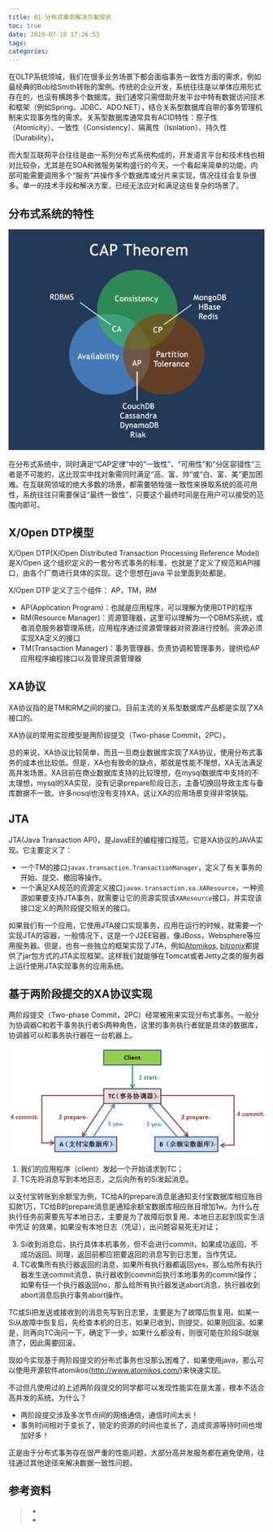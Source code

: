 ```yaml
---
title: 01-分布式事务解决方案现状
toc: true
date: 2019-07-19 17:26:53
tags:
categories:
---
```




在OLTP系统领域，我们在很多业务场景下都会面临事务一致性方面的需求，例如最经典的Bob给Smith转账的案例。传统的企业开发，系统往往是以单体应用形式存在的，也没有横跨多个数据库。我们通常只需借助开发平台中特有数据访问技术和框架（例如Spring、JDBC、ADO.NET），结合关系型数据库自带的事务管理机制来实现事务性的需求。关系型数据库通常具有ACID特性：原子性（Atomicity）、一致性（Consistency）、隔离性（Isolation）、持久性（Durability）。

而大型互联网平台往往是由一系列分布式系统构成的，开发语言平台和技术栈也相对比较杂，尤其是在SOA和微服务架构盛行的今天，一个看起来简单的功能，内部可能需要调用多个“服务”并操作多个数据库或分片来实现，情况往往会复杂很多。单一的技术手段和解决方案，已经无法应对和满足这些复杂的场景了。

## 分布式系统的特性

![cap](01-传统分布式事务解决方案/cap.png)

在分布式系统中，同时满足“CAP定律”中的“一致性”、“可用性”和“分区容错性”三者是不可能的，这比现实中找对象需同时满足“高、富、帅”或“白、富、美”更加困难。在互联网领域的绝大多数的场景，都需要牺牲强一致性来换取系统的高可用性，系统往往只需要保证“最终一致性”，只要这个最终时间是在用户可以接受的范围内即可。

## X/Open DTP模型

X/Open DTP(X/Open Distributed Transaction Processing Reference Model) 是X/Open 这个组织定义的一套分布式事务的标准，也就是了定义了规范和API接口，由各个厂商进行具体的实现。这个思想在java 平台里面到处都是。

X/Open DTP 定义了三个组件： AP，TM，RM

- AP(Application Program)：也就是应用程序，可以理解为使用DTP的程序
- RM(Resource Manager)：资源管理器，这里可以理解为一个DBMS系统，或者消息服务器管理系统，应用程序通过资源管理器对资源进行控制。资源必须实现XA定义的接口
- TM(Transaction Manager)：事务管理器，负责协调和管理事务，提供给AP应用程序编程接口以及管理资源管理器

## XA协议

XA协议指的是TM和RM之间的接口。目前主流的关系型数据库产品都是实现了XA接口的。

XA协议的常用实现模型是两阶段提交（Two-phase Commit，2PC）。 

总的来说，XA协议比较简单，而且一旦商业数据库实现了XA协议，使用分布式事务的成本也比较低。但是，XA也有致命的缺点，那就是性能不理想，XA无法满足高并发场景。XA目前在商业数据库支持的比较理想，在mysql数据库中支持的不太理想，mysql的XA实现，没有记录prepare阶段日志，主备切换回导致主库与备库数据不一致。许多nosql也没有支持XA，这让XA的应用场景变得非常狭隘。

## JTA

JTA(Java Transaction API)，是JavaEE的编程接口规范，它是XA协议的JAVA实现。它主要定义了：

- 一个TM的接口`javax.transaction.TransactionManager`，定义了有关事务的开始、提交、撤回等操作。
- 一个满足XA规范的资源定义接口`javax.transaction.xa.XAResource`，一种资源如果要支持JTA事务，就需要让它的资源实现该`XAResource`接口，并实现该接口定义的两阶段提交相关的接口。

如果我们有一个应用，它使用JTA接口实现事务，应用在运行的时候，就需要一个实现JTA的容器，一般情况下，这是一个J2EE容器，像JBoss，Websphere等应用服务器。但是，也有一些独立的框架实现了JTA，例如[Atomikos](https://www.atomikos.com/), [bitronix](https://github.com/bitronix/btm)都提供了jar包方式的JTA实现框架。这样我们就能够在Tomcat或者Jetty之类的服务器上运行使用JTA实现事务的应用系统。

## 基于两阶段提交的XA协议实现

两阶段提交（Two-phase Commit，2PC）经常被用来实现分布式事务。一般分为协调器C和若干事务执行者Si两种角色，这里的事务执行者就是具体的数据库，协调器可以和事务执行器在一台机器上。

![](01-传统分布式事务解决方案/2pc.jpg)

1. 我们的应用程序（client）发起一个开始请求到TC；
2. TC先将<prepare>消息写到本地日志，之后向所有的Si发起<prepare>消息。

以支付宝转账到余额宝为例，TC给A的prepare消息是通知支付宝数据库相应账目扣款1万，TC给B的prepare消息是通知余额宝数据库相应账目增加1w。为什么在执行任务前需要先写本地日志，主要是为了故障后恢复用，本地日志起到现实生活中凭证 的效果，如果没有本地日志（凭证），出问题容易死无对证；

3. Si收到<prepare>消息后，执行具体本机事务，但不会进行commit，如果成功返回<yes>，不成功返回<no>。同理，返回前都应把要返回的消息写到日志里，当作凭证。
4. TC收集所有执行器返回的消息，如果所有执行器都返回yes，那么给所有执行器发生送commit消息，执行器收到commit后执行本地事务的commit操作；如果有任一个执行器返回no，那么给所有执行器发送abort消息，执行器收到abort消息后执行事务abort操作。

TC或Si把发送或接收到的消息先写到日志里，主要是为了故障后恢复用。如某一Si从故障中恢复后，先检查本机的日志，如果已收到<commit >，则提交，如果<abort >则回滚。如果是<yes>，则再向TC询问一下，确定下一步。如果什么都没有，则很可能在<prepare>阶段Si就崩溃了，因此需要回滚。

现如今实现基于两阶段提交的分布式事务也没那么困难了，如果使用java，那么可以使用开源软件atomikos(<http://www.atomikos.com/>)来快速实现。

不过但凡使用过的上述两阶段提交的同学都可以发现性能实在是太差，根本不适合高并发的系统。为什么？

- 两阶段提交涉及多次节点间的网络通信，通信时间太长！
- 事务时间相对于变长了，锁定的资源的时间也变长了，造成资源等待时间也增加好多！

正是由于分布式事务存在很严重的性能问题，大部分高并发服务都在避免使用，往往通过其他途径来解决数据一致性问题。



## 参考资料

> - []()
> - []()
